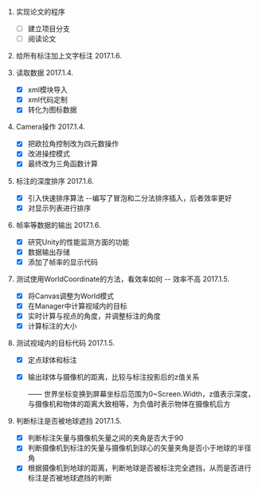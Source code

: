 1. 实现论文的程序

   - [ ] 建立项目分支
   - [ ] 阅读论文

2. 给所有标注加上文字标注 2017.1.6.

3. 读取数据  2017.1.4.

   - [x] xml模块导入
   - [x] xml代码定制
   - [x] 转化为图标数据

4. Camera操作  2017.1.4.
   - [x] 把欧拉角控制改为四元数操作
   - [x] 改进操控模式
   - [x] 最终改为三角函数计算

5. 标注的深度排序 2017.1.6.
   - [x] 引入快速排序算法 --编写了冒泡和二分法排序插入，后者效率更好
   - [x] 对显示列表进行排序

6. 帧率等数据的输出 2017.1.6.
   - [x] 研究Unity的性能监测方面的功能
   - [x] 数据输出存储
   - [x] 添加了帧率的显示代码

7. 测试使用WorldCoordinate的方法，看效率如何 -- 效率不高 2017.1.5.
   - [x] 将Canvas调整为World模式
   - [x] 在Manager中计算视域内的目标
   - [x] 实时计算与视点的角度，并调整标注的角度
   - [x] 计算标注的大小

8. 测试视域内的目标代码  2017.1.5.

   - [x] 定点球体和标注

   - [x] 输出球体与摄像机的距离，比较与标注投影后的z值关系

      —— 世界坐标变换到屏幕坐标后范围为0~Screen.Width，z值表示深度，与摄像机和物体的距离大致相等，为负值时表示物体在摄像机后方

9. 判断标注是否被地球遮挡  2017.1.5.

   - [x] 判断标注矢量与摄像机矢量之间的夹角是否大于90
   - [x] 判断摄像机到标注的矢量与摄像机到球心的矢量夹角是否小于地球的半径角
   - [x] 根据摄像机到地球的距离，判断地球是否被标注完全遮挡，从而是否进行标注是否被地球遮挡的判断